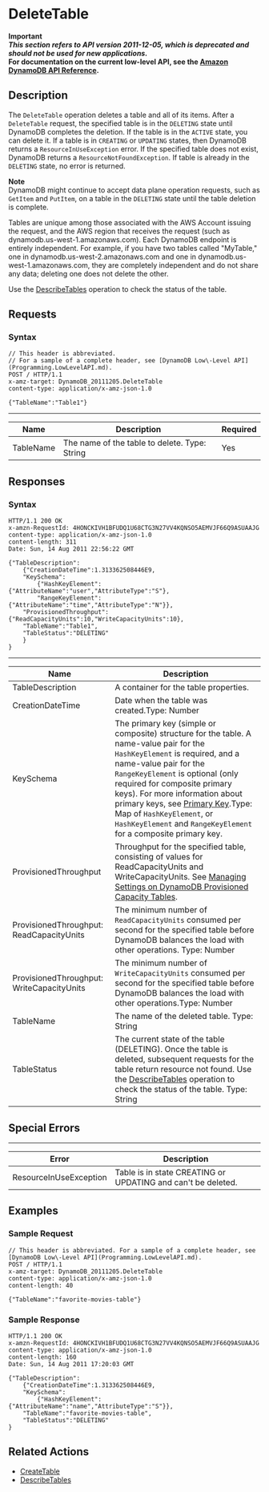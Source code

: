 # DeleteTable<a name="API_DeleteTable_v20111205"></a>

**Important**  
***This section refers to API version 2011\-12\-05, which is deprecated and should not be used for new applications\.***  
 **For documentation on the current low\-level API, see the [Amazon DynamoDB API Reference](https://docs.aws.amazon.com/amazondynamodb/latest/APIReference/)\.**

## Description<a name="API_DeleteTable_Description"></a>

The `DeleteTable` operation deletes a table and all of its items\. After a `DeleteTable` request, the specified table is in the `DELETING` state until DynamoDB completes the deletion\. If the table is in the `ACTIVE` state, you can delete it\. If a table is in `CREATING` or `UPDATING` states, then DynamoDB returns a `ResourceInUseException` error\. If the specified table does not exist, DynamoDB returns a `ResourceNotFoundException`\. If table is already in the `DELETING` state, no error is returned\. 

**Note**  
DynamoDB might continue to accept data plane operation requests, such as `GetItem` and `PutItem`, on a table in the `DELETING` state until the table deletion is complete\.

Tables are unique among those associated with the AWS Account issuing the request, and the AWS region that receives the request \(such as dynamodb\.us\-west\-1\.amazonaws\.com\)\. Each DynamoDB endpoint is entirely independent\. For example, if you have two tables called "MyTable," one in dynamodb\.us\-west\-2\.amazonaws\.com and one in dynamodb\.us\-west\-1\.amazonaws\.com, they are completely independent and do not share any data; deleting one does not delete the other\.

Use the [DescribeTables](API_DescribeTables_v20111205.md) operation to check the status of the table\. 

## Requests<a name="API_DeleteTable_RequestParameters"></a>

### Syntax<a name="API_DeleteTable_RequestParameters.syntax"></a>

```
// This header is abbreviated. 
// For a sample of a complete header, see [DynamoDB Low\-Level API](Programming.LowLevelAPI.md).
POST / HTTP/1.1 
x-amz-target: DynamoDB_20111205.DeleteTable 
content-type: application/x-amz-json-1.0

{"TableName":"Table1"}
```


****  

|  Name  |  Description  |  Required | 
| --- | --- | --- | 
|  TableName  |   The name of the table to delete\.   Type: String   |  Yes  | 

## Responses<a name="API_DeleteTable_CommonResponseElements"></a>

### Syntax<a name="API_DeleteTable_CommonResponseElements.syntax"></a>

```
HTTP/1.1 200 OK
x-amzn-RequestId: 4HONCKIVH1BFUDQ1U68CTG3N27VV4KQNSO5AEMVJF66Q9ASUAAJG
content-type: application/x-amz-json-1.0
content-length: 311
Date: Sun, 14 Aug 2011 22:56:22 GMT

{"TableDescription":
    {"CreationDateTime":1.313362508446E9,
    "KeySchema":
        {"HashKeyElement":{"AttributeName":"user","AttributeType":"S"},
        "RangeKeyElement":{"AttributeName":"time","AttributeType":"N"}},
    "ProvisionedThroughput":{"ReadCapacityUnits":10,"WriteCapacityUnits":10},
    "TableName":"Table1",
    "TableStatus":"DELETING"
    }
}
```


****  

|  Name  |  Description  | 
| --- | --- | 
| TableDescription  | A container for the table properties\. | 
| CreationDateTime | Date when the table was created\.Type: Number  | 
| KeySchema  | The primary key \(simple or composite\) structure for the table\. A name\-value pair for the `HashKeyElement` is required, and a name\-value pair for the `RangeKeyElement` is optional \(only required for composite primary keys\)\. For more information about primary keys, see [Primary Key](HowItWorks.CoreComponents.md#HowItWorks.CoreComponents.PrimaryKey)\.Type: Map of `HashKeyElement`, or `HashKeyElement` and `RangeKeyElement` for a composite primary key\. | 
| ProvisionedThroughput  | Throughput for the specified table, consisting of values for ReadCapacityUnits and WriteCapacityUnits\. See [Managing Settings on DynamoDB Provisioned Capacity Tables](ProvisionedThroughput.md)\. | 
| ProvisionedThroughput: ReadCapacityUnits |  The minimum number of `ReadCapacityUnits` consumed per second for the specified table before DynamoDB balances the load with other operations\. Type: Number  | 
| ProvisionedThroughput: WriteCapacityUnits | The minimum number of `WriteCapacityUnits` consumed per second for the specified table before DynamoDB balances the load with other operations\.Type: Number  | 
|  TableName  |  The name of the deleted table\. Type: String   | 
|  TableStatus  | The current state of the table \(DELETING\)\. Once the table is deleted, subsequent requests for the table return resource not found\. Use the [DescribeTables](API_DescribeTables_v20111205.md) operation to check the status of the table\. Type: String | 

## Special Errors<a name="API_DeleteTable_SpecialErrors"></a>


****  

|  Error  |  Description  | 
| --- | --- | 
|  ResourceInUseException  |  Table is in state CREATING or UPDATING and can't be deleted\.  | 

## Examples<a name="API_DeleteTable_Examples"></a>

### Sample Request<a name="API_DeleteTable_Examples_Request"></a>

```
// This header is abbreviated. For a sample of a complete header, see [DynamoDB Low\-Level API](Programming.LowLevelAPI.md).
POST / HTTP/1.1 
x-amz-target: DynamoDB_20111205.DeleteTable
content-type: application/x-amz-json-1.0
content-length: 40

{"TableName":"favorite-movies-table"}
```

### Sample Response<a name="API_DeleteTable_Examples_Response"></a>

```
HTTP/1.1 200 OK
x-amzn-RequestId: 4HONCKIVH1BFUDQ1U68CTG3N27VV4KQNSO5AEMVJF66Q9ASUAAJG
content-type: application/x-amz-json-1.0
content-length: 160
Date: Sun, 14 Aug 2011 17:20:03 GMT

{"TableDescription":
    {"CreationDateTime":1.313362508446E9,
    "KeySchema":
        {"HashKeyElement":{"AttributeName":"name","AttributeType":"S"}},
    "TableName":"favorite-movies-table",
    "TableStatus":"DELETING"
}
```

## Related Actions<a name="API_DeleteTable_Related_Actions"></a>
+  [CreateTable](API_CreateTable_v20111205.md) 
+  [DescribeTables](API_DescribeTables_v20111205.md) 